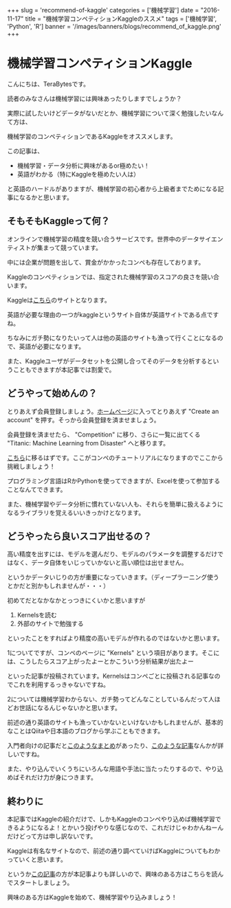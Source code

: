 +++
slug = 'recommend-of-kaggle'
categories = ['機械学習']
date = "2016-11-17"
title = "機械学習コンペティションKaggleのススメ"
tags = ['機械学習', 'Python', 'R']
banner = '/images/banners/blogs/recommend_of_kaggle.png'
+++

# 機械学習コンペティションKaggle

こんにちは、TeraBytesです。

読者のみなさんは機械学習には興味あったりしますでしょうか？

実際に試したいけどデータがないだとか、機械学習について深く勉強したいなんて方は、

機械学習のコンペティションであるKaggleをオススメします。

この記事は、

- 機械学習・データ分析に興味があるor極めたい！
- 英語がわかる（特にKaggleを極めたい人は）

と英語のハードルがありますが、機械学習の初心者から上級者までためになる記事になるかと思います。

## そもそもKaggleって何？

オンラインで機械学習の精度を競い合うサービスです。世界中のデータサイエンティストが集まって競っています。

中には企業が問題を出して、賞金がかかったコンペも存在しております。

Kaggleのコンペティションでは、指定された機械学習のスコアの良さを競い合います。

Kaggleは[こちら](https://www.kaggle.com/)のサイトとなります。

英語が必要な理由の一つがkaggleというサイト自体が英語サイトである点ですね。

ちなみにガチ勢になりたいって人は他の英語のサイトも漁って行くことになるので、英語が必要になります。

また、Kaggleユーザがデータセットを公開し合ってそのデータを分析するということもできますが本記事では割愛で。

## どうやって始めんの？

とりあえず会員登録しましょう。[ホームページ](https://www.kaggle.com/)に入ってとりあえず "Create an account" を押す。そっから会員登録を済ませましょう。

会員登録を済ませたら、 "Competition" に移り、さらに一覧に出てくる "Titanic: Machine Learning from Disaster" へと移ります。

[こちら](https://www.kaggle.com/c/titanic)に移るはずです。ここがコンペのチュートリアルになりますのでここから挑戦しましょう！

プログラミング言語はRかPythonを使ってできますが、Excelを使って参加することなんてできます。

また、機械学習やデータ分析に慣れていない人も、それらを簡単に扱えるようになるライブラリを覚えるいいきっかけとなります。

## どうやったら良いスコア出せるの？

高い精度を出すには、モデルを選んだり、モデルのパラメータを調整するだけではなく、データ自体をいじっていかないと高い順位は出せません。

というかデータいじりの方が重要になっていきます。（ディープラーニング使うとかだと別かもしれませんが・・・）

初めてだとなかなかとっつきにくいかと思いますが

1. Kernelsを読む
2. 外部のサイトで勉強する

といったことをすればより精度の高いモデルが作れるのではないかと思います。

1についてですが、コンペのページに "Kernels" という項目があります。そこには、こうしたらスコア上がったよーとかこういう分析結果が出たよー

といった記事が投稿されています。Kernelsはコンペごとに投稿される記事なのでこれを利用するっきゃないですね。

2については機械学習わからない、ガチ勢ってどんなことしているんだって人ほどお世話になるんじゃないかと思います。

前述の通り英語のサイトも漁っていかないといけないかもしれませんが、基本的なことはQiitaや日本語のブログから学ぶこともできます。

入門者向けの記事だと[このようなまとめ](http://matome.naver.jp/odai/2147187291050657501)があったり、[このような記事](http://qiita.com/taka4sato/items/802c494fdebeaa7f43b7)なんかが詳しいですね。

また、やり込んでいくうちにいろんな用語や手法に当たったりするので、やり込めばそれだけ力が身につきます。

## 終わりに

本記事ではKaggleの紹介だけで、しかもKaggleのコンペやり込めば機械学習できるようになるよ！とかいう投げやりな感じなので、これだけじゃわかんねーんだけどって方は申し訳ないです。

Kaggleは有名なサイトなので、前述の通り調べていけばKaggleについてもわかっていくと思います。

というか[この記事](http://qiita.com/taka4sato/items/802c494fdebeaa7f43b7)の方が本記事よりも詳しいので、興味のある方はこちらを読んでスタートしましょう。

興味のある方はKaggleを始めて、機械学習やり込みましょう！
